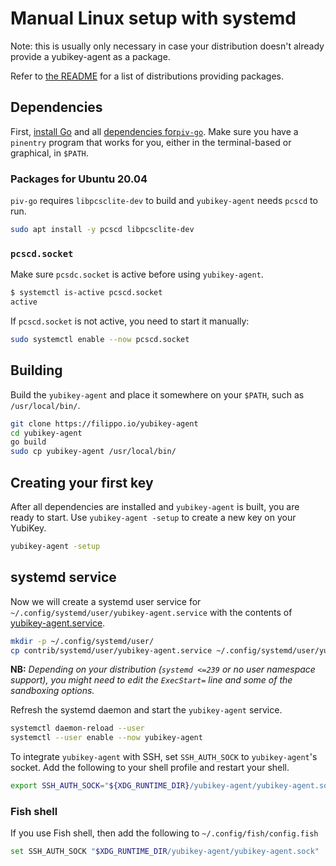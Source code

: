 # Manual Linux setup with systemd

Note: this is usually only necessary in case your distribution doesn't already
provide a yubikey-agent as a package.

Refer to [the README](README) for a list of distributions providing packages.

## Dependencies

First, [install Go](https://golang.org/doc/install) and all [dependencies for`piv-go`](https://github.com/go-piv/piv-go#installation).
Make sure you have a `pinentry` program that works for you, either in the terminal-based or graphical, in `$PATH`.

### Packages for Ubuntu 20.04

`piv-go` requires `libpcsclite-dev` to build and `yubikey-agent` needs `pcscd` to run.

```sh
sudo apt install -y pcscd libpcsclite-dev
```

### `pcscd.socket`

Make sure `pcsdc.socket` is active before using `yubikey-agent`.

```sh
$ systemctl is-active pcscd.socket
active
```

If `pcscd.socket` is not active, you need to start it manually:

```sh
sudo systemctl enable --now pcscd.socket
```

## Building

Build the `yubikey-agent` and place it somewhere on your `$PATH`, such as `/usr/local/bin/`.

```sh
git clone https://filippo.io/yubikey-agent
cd yubikey-agent
go build
sudo cp yubikey-agent /usr/local/bin/
```

## Creating your first key

After all dependencies are installed and `yubikey-agent` is built, you are ready to start.
Use `yubikey-agent -setup` to create a new key on your YubiKey.

```sh
yubikey-agent -setup
```

## systemd service

Now we will create a systemd user service for `~/.config/systemd/user/yubikey-agent.service`
with the contents of [yubikey-agent.service](contrib/systemd/user/yubikey-agent.service).

```sh
mkdir -p ~/.config/systemd/user/
cp contrib/systemd/user/yubikey-agent.service ~/.config/systemd/user/yubikey-agent.service
```

**NB:** _Depending on your distribution (`systemd <=239` or no user namespace support), you might need to edit the `ExecStart=` line and some of the sandboxing options._

Refresh the systemd daemon and start the `yubikey-agent` service.

```sh
systemctl daemon-reload --user
systemctl --user enable --now yubikey-agent
```

To integrate `yubikey-agent` with SSH, set `SSH_AUTH_SOCK` to `yubikey-agent`'s socket. 
Add the following to your shell profile and restart your shell.

```sh
export SSH_AUTH_SOCK="${XDG_RUNTIME_DIR}/yubikey-agent/yubikey-agent.sock"
```

### Fish shell

If you use Fish shell, then add the following to `~/.config/fish/config.fish`

```sh
set SSH_AUTH_SOCK "$XDG_RUNTIME_DIR/yubikey-agent/yubikey-agent.sock"
```